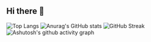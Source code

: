 ## Hi there 👋

![Top Langs](https://github-readme-stats.vercel.app/api/top-langs/?username=yunduan-CloudForge) ![Anurag's GitHub stats](https://github-readme-stats.vercel.app/api?username=yunduan-CloudForge) ![GitHub Streak](https://streak-stats.demolab.com/?user=yunduan-CloudForge)
![Ashutosh's github activity graph](https://github-readme-activity-graph.vercel.app/graph?username=yunduan-CloudForge)

<!--

**Here are some ideas to get you started:**

🙋‍♀️ A short introduction - what is your organization all about?
🌈 Contribution guidelines - how can the community get involved?
👩‍💻 Useful resources - where can the community find your docs? Is there anything else the community should know?
🍿 Fun facts - what does your team eat for breakfast?
🧙 Remember, you can do mighty things with the power of [Markdown](https://docs.github.com/github/writing-on-github/getting-started-with-writing-and-formatting-on-github/basic-writing-and-formatting-syntax)
-->
